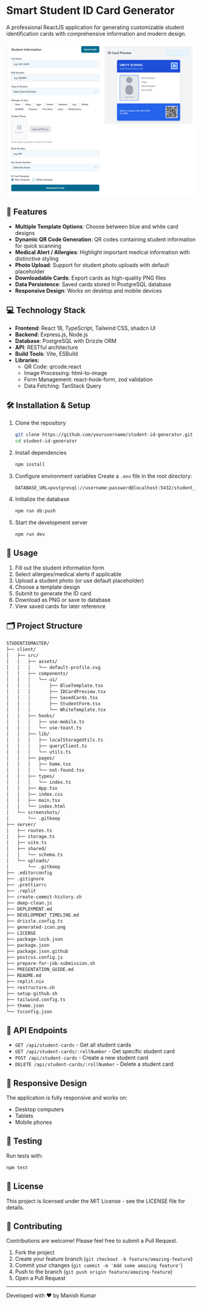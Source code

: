# Smart Student ID Card Generator

A professional ReactJS application for generating customizable student identification cards with comprehensive information and modern design.

![Student ID Card Generator](./Home.png)

## 🚀 Features

- **Multiple Template Options**: Choose between blue and white card designs
- **Dynamic QR Code Generation**: QR codes containing student information for quick scanning
- **Medical Alert / Allergies**: Highlight important medical information with distinctive styling
- **Photo Upload**: Support for student photo uploads with default placeholder
- **Downloadable Cards**: Export cards as high-quality PNG files
- **Data Persistence**: Saved cards stored in PostgreSQL database
- **Responsive Design**: Works on desktop and mobile devices

## 💻 Technology Stack

- **Frontend**: React 18, TypeScript, Tailwind CSS, shadcn UI
- **Backend**: Express.js, Node.js
- **Database**: PostgreSQL with Drizzle ORM
- **API**: RESTful architecture
- **Build Tools**: Vite, ESBuild
- **Libraries**: 
  - QR Code: qrcode.react
  - Image Processing: html-to-image
  - Form Management: react-hook-form, zod validation
  - Data Fetching: TanStack Query

## 🛠️ Installation & Setup

1. Clone the repository
   ```bash
   git clone https://github.com/yourusername/student-id-generator.git
   cd student-id-generator
   ```

2. Install dependencies
   ```bash
   npm install
   ```

3. Configure environment variables
   Create a `.env` file in the root directory:
   ```
   DATABASE_URL=postgresql://username:password@localhost:5432/student_cards
   ```

4. Initialize the database
   ```bash
   npm run db:push
   ```

5. Start the development server
   ```bash
   npm run dev
   ```

## 📝 Usage

1. Fill out the student information form
2. Select allergies/medical alerts if applicable
3. Upload a student photo (or use default placeholder)
4. Choose a template design
5. Submit to generate the ID card
6. Download as PNG or save to database
7. View saved cards for later reference

## 🗂️ Project Structure
```
STUDENTIDMASTER/
├── client/
│   ├── src/
│   │   ├── assets/
│   │   │   └── default-profile.svg
│   │   ├── components/
│   │   │   └── ui/
│   │   │       ├── BlueTemplate.tsx
│   │   │       ├── IDCardPreview.tsx
│   │   │       ├── SavedCards.tsx
│   │   │       ├── StudentForm.tsx
│   │   │       └── WhiteTemplate.tsx
│   │   ├── hooks/
│   │   │   ├── use-mobile.ts
│   │   │   └── use-toast.ts
│   │   ├── lib/
│   │   │   ├── localStorageUtils.ts
│   │   │   ├── queryClient.ts
│   │   │   └── utils.ts
│   │   ├── pages/
│   │   │   ├── home.tsx
│   │   │   └── not-found.tsx
│   │   ├── types/
│   │   │   └── index.ts
│   │   ├── App.tsx
│   │   ├── index.css
│   │   ├── main.tsx
│   │   └── index.html
│   └── screenshots/
│       └── .gitkeep
├── server/
│   ├── routes.ts
│   ├── storage.ts
│   ├── vite.ts
│   ├── shared/
│   │   └── schema.ts
│   └── uploads/
│       └── .gitkeep
├── .editorconfig
├── .gitignore
├── .prettierrc
├── .replit
├── create-commit-history.sh
├── deep-clean.js
├── DEPLOYMENT.md
├── DEVELOPMENT_TIMELINE.md
├── drizzle.config.ts
├── generated-icon.png
├── LICENSE
├── package-lock.json
├── package.json
├── package.json.github
├── postcss.config.js
├── prepare-for-job-submission.sh
├── PRESENTATION_GUIDE.md
├── README.md
├── replit.nix
├── restructure.sh
├── setup-github.sh
├── tailwind.config.ts
├── theme.json
└── tsconfig.json
```

## 🔧 API Endpoints

- `GET /api/student-cards` - Get all student cards
- `GET /api/student-cards/:rollNumber` - Get specific student card
- `POST /api/student-cards` - Create a new student card
- `DELETE /api/student-cards/:rollNumber` - Delete a student card

## 📱 Responsive Design

The application is fully responsive and works on:
- Desktop computers
- Tablets
- Mobile phones

## 🧪 Testing

Run tests with:
```bash
npm test
```

## 📄 License

This project is licensed under the MIT License - see the LICENSE file for details.

## 👥 Contributing

Contributions are welcome! Please feel free to submit a Pull Request.

1. Fork the project
2. Create your feature branch (`git checkout -b feature/amazing-feature`)
3. Commit your changes (`git commit -m 'Add some amazing feature'`)
4. Push to the branch (`git push origin feature/amazing-feature`)
5. Open a Pull Request

---

Developed with ❤️ by Manish Kumar